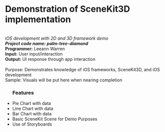 # Demonstration of SceneKit3D implementation
<br><i>iOS development with 2D and 3D framework demo</i>
<br><b><i>Project code name: palm-tree-diamond</b></i>
<br><b>Programmer:</b> Leeann Warren
<br><b>Input:</b> User input/interaction
<br><b>Output:</b> UI response through app interaction</br>
<br></b>Purpose:</b> Demonstrates knowledge of iOS frameworks, SceneKit3D, and iOS development
<br>Sample: Visuals will be put here when nearing completion
<br>
<ul><h3 align="left">Features</h3>
<li>Pie Chart with data</li>
<li>Line Chart with data</li>
<li>Bar Chart with data</li>
<li>Basic SceneKit Scene for Demo Purposes</li>
<li>Use of Storyboards</li>
</ul>
